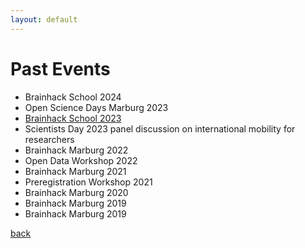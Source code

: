 ```yaml
---
layout: default
---
```

# Past Events
- Brainhack School 2024
- Open Science Days Marburg 2023
- <a class="twitter-timeline" href="https://brainhack-marburg.github.io/" data-tweet-limit="1" data-height="300">Brainhack School 2023</a>
- Scientists Day 2023 panel discussion on international mobility for researchers
- Brainhack Marburg 2022
- Open Data Workshop 2022
- Brainhack Marburg 2021
- Preregistration Workshop 2021
- Brainhack Marburg 2020
- Brainhack Marburg 2019
- Brainhack Marburg 2019

[back](./)
